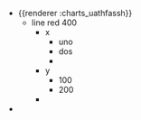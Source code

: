 - {{renderer :charts_uathfassh}}
	- line red 400
		- x
			- uno
			- dos
			-
		- y
			- 100
			- 200
		-
-